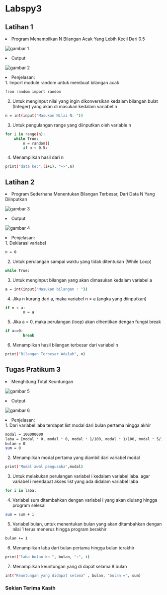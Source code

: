# Labspy3
## Latihan 1

<li> Program Menampilkan N Bilangan Acak Yang Lebih Kecil Dari 0.5  </li>

![gambar 1](screenshot/f.png)

<li> Output </li>

![gambar 2](screenshot/f.png)

<li> Penjelasan: </li>
1. Import module random untuk membuat bilangan acak <p>

```bash
from random import random
```

2. Untuk menginput nilai yang ingin dikonversikan kedalam bilangan bulat (Integer) yang akan di masukan kedalam variabel n <p>

```bash
n = int(input("Masukan Nilai N: "))
```

3. Untuk pengulangan range yang diinputkan oleh variable n <p>

```bash
for i in range(n):
    while True:
        n = random()
        if n < 0.5:
```

4. Menampilkan hasil dari n <p>

```bash
print("data ke:",(i+1), "=>",n)
```

## Latihan 2
<li> Program Sederhana Menentukan Bilangan Terbesar, Dari Data N Yang Diinputkan </li>

![gambar 3](screenshot/f.png)

<li> Output </li>

![gambar 4](screenshot/f.png)

<li> Penjelasan: </li>
1. Deklarasi variabel <p>

```bash
n = 0
```

2. Untuk perulangan sampai waktu yang tidak ditentukan (While Loop) <p>

```bash
while True:
```

3. Untuk menginput bilangan yang akan dimasukan kedalam variabel a <p>

```bash
a = int(input("Masukan bilangan : "))
```

4. Jika n kurang dari a, maka variabel n = a (angka yang diinputkan) <p>

```bash
if n < a:
        n = a
```

5. Jika a = 0, maka perulangan (loop) akan dihentikan dengan fungsi break <p>

```bash
if a==0:
        break
```

6. Menampilkan hasil bilangan terbesar dari variabel n <p>

```bash
print("Bilangan Terbesar Adalah", n)
```

## Tugas Pratikum 3
<li> Menghitung Total Keuntungan </li>

![gambar 5](screenshot/f.png)

<li> Output </li>

![gambar 6](screenshot/f.png)

<li> Penjelasan: </li>
1. Dari variabel laba terdapat list modal dari bulan pertama hingga akhir <p>

```bash
modal = 100000000
laba = [modal * 0, modal * 0, modal * 1/100, modal * 1/100, modal * 5/100, modal * 5/100, modal * 5/100, modal * 3/100]
bulan = 0
sum = 0
```

2. Menampilkan modal pertama yang diambil dari variabel modal <p>

```bash
print("Modal awal pengusaha",modal)
```

3. Untuk melakukan perulangan variabel i kedalam variabel laba. agar variabel i mendapat akses list yang ada didalam variabel laba <p>

```bash
for i in laba:
```

4. Variabel sum ditambahkan dengan variabel i yang akan diulang hingga program selesai <p>

```bash
sum = sum + i
```

5. Variabel bulan, untuk menentukan bulan yang akan ditambahkan dengan nilai 1 terus menerus hingga program berakhir <p>

```bash
bulan += 1
```

6. Menampilkan laba dari bulan pertama hingga bulan terakhir <p>

```bash
print("laba bulan ke-", bulan, ":", i)
```

7. Menampilkan keuntungan yang di dapat selama 8 bulan <p>

```bash
int("Keuntungan yang didapat selama" , bulan, "bulan =", sum)
```

### Sekian Terima Kasih